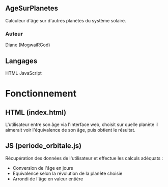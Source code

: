 ## AgeSurPlanetes
Calculeur d'âge sur d'autres planètes du système solaire.

### Auteur
Diane (MogwaiRGod)

## Langages
HTML
JavaScript

# Fonctionnement
## HTML (index.html)
L'utilisateur entre son âge via l'interface web, choisit sur quelle planète il aimerait voir l'équivalence de son âge, puis obtient le résultat.
## JS (periode_orbitale.js)
Récupération des données de l'utilisateur et effectue les calculs adéquats :
  - Conversion de l'âge en jours
  - Equivalence selon la révolution de la planète choisie
  - Arrondi de l'âge en valeur entière
